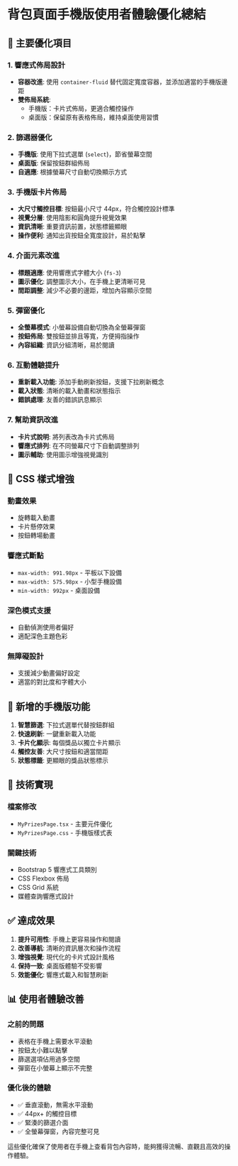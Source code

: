# 背包頁面手機版使用者體驗優化總結

## 📱 主要優化項目

### 1. 響應式佈局設計
- **容器改進**: 使用 `container-fluid` 替代固定寬度容器，並添加適當的手機版邊距
- **雙佈局系統**: 
  - 手機版：卡片式佈局，更適合觸控操作
  - 桌面版：保留原有表格佈局，維持桌面使用習慣

### 2. 篩選器優化
- **手機版**: 使用下拉式選單 (`select`)，節省螢幕空間
- **桌面版**: 保留按鈕群組佈局
- **自適應**: 根據螢幕尺寸自動切換顯示方式

### 3. 手機版卡片佈局
- **大尺寸觸控目標**: 按鈕最小尺寸 44px，符合觸控設計標準
- **視覺分層**: 使用陰影和圓角提升視覺效果
- **資訊清晰**: 重要資訊前置，狀態標籤顯眼
- **操作便利**: 通知出貨按鈕全寬度設計，易於點擊

### 4. 介面元素改進
- **標題適應**: 使用響應式字體大小 (`fs-3`)
- **圖示優化**: 調整圖示大小，在手機上更清晰可見
- **間距調整**: 減少不必要的邊距，增加內容顯示空間

### 5. 彈窗優化
- **全螢幕模式**: 小螢幕設備自動切換為全螢幕彈窗
- **按鈕佈局**: 雙按鈕並排且等寬，方便拇指操作
- **內容組織**: 資訊分組清晰，易於閱讀

### 6. 互動體驗提升
- **重新載入功能**: 添加手動刷新按鈕，支援下拉刷新概念
- **載入狀態**: 清晰的載入動畫和狀態指示
- **錯誤處理**: 友善的錯誤訊息顯示

### 7. 幫助資訊改進
- **卡片式說明**: 將列表改為卡片式佈局
- **響應式排列**: 在不同螢幕尺寸下自動調整排列
- **圖示輔助**: 使用圖示增強視覺識別

## 🎨 CSS 樣式增強

### 動畫效果
- 旋轉載入動畫
- 卡片懸停效果
- 按鈕轉場動畫

### 響應式斷點
- `max-width: 991.98px` - 平板以下設備
- `max-width: 575.98px` - 小型手機設備
- `min-width: 992px` - 桌面設備

### 深色模式支援
- 自動偵測使用者偏好
- 適配深色主題色彩

### 無障礙設計
- 支援減少動畫偏好設定
- 適當的對比度和字體大小

## 📱 新增的手機版功能

1. **智慧篩選**: 下拉式選單代替按鈕群組
2. **快速刷新**: 一鍵重新載入功能
3. **卡片化顯示**: 每個獎品以獨立卡片顯示
4. **觸控友善**: 大尺寸按鈕和適當間距
5. **狀態標籤**: 更顯眼的獎品狀態標示

## 🚀 技術實現

### 檔案修改
- `MyPrizesPage.tsx` - 主要元件優化
- `MyPrizesPage.css` - 手機版樣式表

### 關鍵技術
- Bootstrap 5 響應式工具類別
- CSS Flexbox 佈局
- CSS Grid 系統
- 媒體查詢響應式設計

## ✅ 達成效果

1. **提升可用性**: 手機上更容易操作和閱讀
2. **改善導航**: 清晰的資訊層次和操作流程
3. **增強視覺**: 現代化的卡片式設計風格
4. **保持一致**: 桌面版體驗不受影響
5. **效能優化**: 響應式載入和智慧刷新

## 📊 使用者體驗改善

### 之前的問題
- 表格在手機上需要水平滾動
- 按鈕太小難以點擊
- 篩選選項佔用過多空間
- 彈窗在小螢幕上顯示不完整

### 優化後的體驗
- ✅ 垂直滾動，無需水平滾動
- ✅ 44px+ 的觸控目標
- ✅ 緊湊的篩選介面
- ✅ 全螢幕彈窗，內容完整可見

這些優化確保了使用者在手機上查看背包內容時，能夠獲得流暢、直觀且高效的操作體驗。
